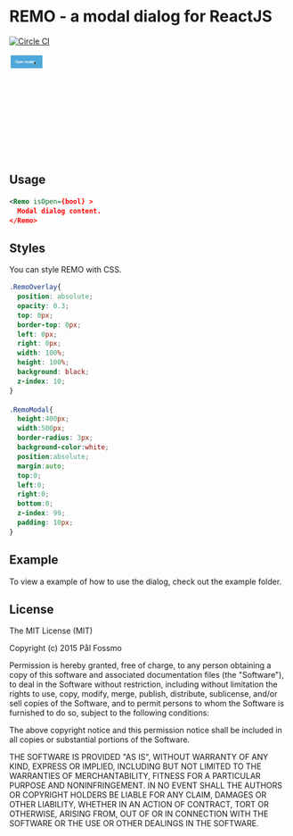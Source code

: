 # REMO - a modal dialog for ReactJS

[![Circle CI](https://circleci.com/gh/fossmo/remo/tree/master.svg?style=shield)](https://circleci.com/gh/fossmo/remo/tree/master)

![](https://raw.githubusercontent.com/fossmo/remo/master/remojs.gif)

## Usage

```xml
<Remo isOpen={bool} >
  Modal dialog content.
</Remo>
```

## Styles
You can style REMO with CSS.
```css
.RemoOverlay{
  position: absolute;
  opacity: 0.3;
  top: 0px;
  border-top: 0px;
  left: 0px;
  right: 0px;
  width: 100%;
  height: 100%;
  background: black;
  z-index: 10;
}

.RemoModal{
  height:400px;
  width:500px;
  border-radius: 3px;
  background-color:white;
  position:absolute;
  margin:auto;
  top:0;
  left:0;
  right:0;
  bottom:0;
  z-index: 99;
  padding: 10px;
}
```

## Example

To view a example of how to use the dialog, check out the example folder.

## License

The MIT License (MIT)

Copyright (c) 2015 Pål Fossmo

Permission is hereby granted, free of charge, to any person obtaining a copy
of this software and associated documentation files (the "Software"), to deal
in the Software without restriction, including without limitation the rights
to use, copy, modify, merge, publish, distribute, sublicense, and/or sell
copies of the Software, and to permit persons to whom the Software is
furnished to do so, subject to the following conditions:

The above copyright notice and this permission notice shall be included in all
copies or substantial portions of the Software.

THE SOFTWARE IS PROVIDED "AS IS", WITHOUT WARRANTY OF ANY KIND, EXPRESS OR
IMPLIED, INCLUDING BUT NOT LIMITED TO THE WARRANTIES OF MERCHANTABILITY,
FITNESS FOR A PARTICULAR PURPOSE AND NONINFRINGEMENT. IN NO EVENT SHALL THE
AUTHORS OR COPYRIGHT HOLDERS BE LIABLE FOR ANY CLAIM, DAMAGES OR OTHER
LIABILITY, WHETHER IN AN ACTION OF CONTRACT, TORT OR OTHERWISE, ARISING FROM,
OUT OF OR IN CONNECTION WITH THE SOFTWARE OR THE USE OR OTHER DEALINGS IN THE
SOFTWARE.
